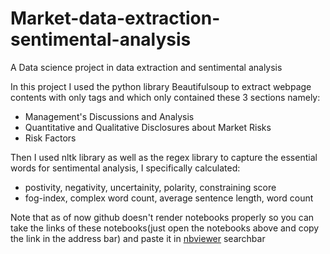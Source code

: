 # Market-data-extraction-sentimental-analysis
A Data science project in data extraction and sentimental analysis

In this project I used the python library Beautifulsoup to extract webpage contents with only <page> tags and which only contained these 3 sections namely:
  - Management's Discussions and Analysis
  - Quantitative and Qualitative Disclosures about Market Risks
  - Risk Factors
  
Then I used nltk library as well as the regex library to capture the essential words for sentimental analysis, I specifically calculated:
  - postivity, negativity, uncertainity, polarity, constraining score
  - fog-index, complex word count, average sentence length, word count

Note that as of now github doesn't render notebooks properly so you can take the links of these notebooks(just open the notebooks above and copy the link in the address bar) and paste it in [nbviewer](https://nbviewer.jupyter.org/) searchbar
